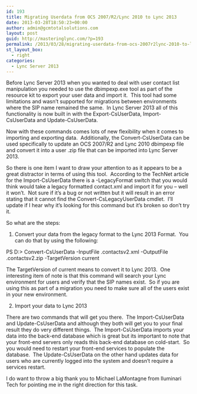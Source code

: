 ```yaml
---
id: 193
title: Migrating Userdata from OCS 2007/R2/Lync 2010 to Lync 2013
date: 2013-03-28T18:50:23+00:00
author: admin@gcmtotalsolutions.com
layout: post
guid: http://masteringlync.com/?p=193
permalink: /2013/03/28/migrating-userdata-from-ocs-2007r2lync-2010-to-lync-2013/
st_layout_box:
  - right
categories:
  - Lync Server 2013
---
```

Before Lync Server 2013 when you wanted to deal with user contact list manipulation you needed to use the dbimpexp.exe tool as part of the resource kit to export your user data and import it.  This tool had some limitations and wasn&#8217;t supported for migrations between environments where the SIP name remained the same.  In Lync Server 2013 all of this functionality is now built in with the Export-CsUserData, Import-CsUserData and Update-CsUserData.

Now with these commands comes lots of new flexibility when it comes to importing and exporting data.  Additionally, the Convert-CsUserData can be used specifically to update an OCS 2007/R2 and Lync 2010 dbimpexp file and convert it into a user .zip file that can be imported into Lync Server 2013.

So there is one item I want to draw your attention to as it appears to be a great distractor in terms of using this tool.  According to the TechNet article for the Import-CsUserData there is a -LegacyFormat switch that you would think would take a legacy formatted contact.xml and import it for you &#8211; well it won&#8217;t.  Not sure if it&#8217;s a bug or not written but it will result in an error stating that it cannot find the Convert-CsLegacyUserData cmdlet.  I&#8217;ll update if I hear why it&#8217;s looking for this command but it&#8217;s broken so don&#8217;t try it.

So what are the steps:

1. Convert your data from the legacy format to the Lync 2013 Format.  You can do that by using the following:

PS D:> Convert-CsUserData -InputFile .contactsv2.xml -OutputFile .contactsv2.zip -TargetVersion current

The TargetVersion of current means to convert it to Lync 2013.  One interesting item of note is that this command will search your Lync environment for users and verify that the SIP names exist.  So if you are using this as part of a migration you need to make sure all of the users exist in your new environment.

2. Import your data to Lync 2013

There are two commands that will get you there.  The Import-CsUserData and Update-CsUserData and although they both will get you to your final result they do very different things.  The Import-CsUserData imports your data into the back-end database which is great but its important to note that your front-end servers only reads this back-end database on cold-start.  So you would need to restart your front-end services to populate the database.  The Update-CsUserData on the other hand updates data for users who are currently logged into the system and doesn&#8217;t require a services restart.

I do want to throw a big thank you to Michael LaMontagne from Iluminari Tech for pointing me in the right direction for this task.

&nbsp;